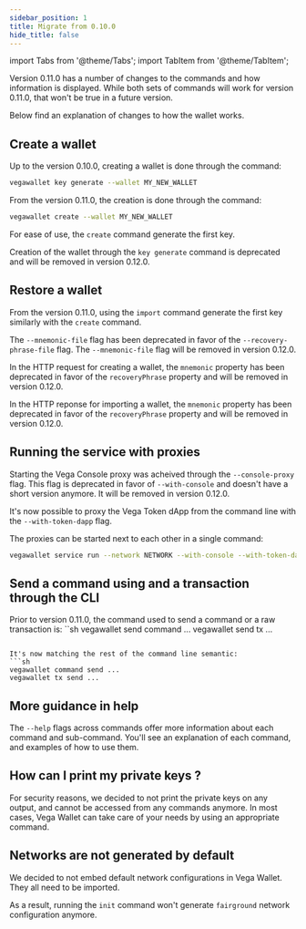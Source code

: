 ```yaml
---
sidebar_position: 1
title: Migrate from 0.10.0
hide_title: false
---
```


import Tabs from '@theme/Tabs';
import TabItem from '@theme/TabItem';

Version 0.11.0 has a number of changes to the commands and how information is displayed. While both sets of commands will work for version 0.11.0, that won't be true in a future version. 

Below find an explanation of changes to how the wallet works. 

## Create a wallet

Up to the version 0.10.0, creating a wallet is done through the command:
```sh
vegawallet key generate --wallet MY_NEW_WALLET
```

From the version 0.11.0, the creation is done through the command:
```sh
vegawallet create --wallet MY_NEW_WALLET
```

For ease of use, the `create` command generate the first key.

Creation of the wallet through the `key generate` command is deprecated and will be removed in version 0.12.0.

## Restore a wallet

From the version 0.11.0, using the `import` command generate the first key similarly with the `create` command.

The `--mnemonic-file` flag has been deprecated in favor of the `--recovery-phrase-file` flag. The `--mnemonic-file` flag will be removed in version 0.12.0.

In the HTTP request for creating a wallet, the `mnemonic` property has been deprecated in favor of the `recoveryPhrase` property and will be removed in version 0.12.0.

In the HTTP reponse for importing a wallet, the `mnemonic` property has been deprecated in favor of the `recoveryPhrase` property and will be removed in version 0.12.0.

## Running the service with proxies

Starting the Vega Console proxy was acheived through the `--console-proxy` flag. This flag is deprecated in favor of `--with-console` and doesn't have a short version anymore. It will be removed in version 0.12.0.

It's now possible to proxy the Vega Token dApp from the command line with the `--with-token-dapp` flag.

The proxies can be started next to each other in a single command:
```sh
vegawallet service run --network NETWORK --with-console --with-token-dapp
```

## Send a command using and a transaction through the CLI

Prior to version 0.11.0, the command used to send a command or a raw transaction is:
``sh
vegawallet send command ...
vegawallet send tx ...
```

It's now matching the rest of the command line semantic:
```sh
vegawallet command send ...
vegawallet tx send ...
```

## More guidance in help

The `--help` flags across commands offer more information about each command and sub-command.  You'll see an explanation of each command, and examples of how to use them. 

## How can I print my private keys ?

For security reasons, we decided to not print the private keys on any output, and cannot be accessed from any commands anymore. In most cases, Vega Wallet can take care of your needs by using an appropriate command.

## Networks are not generated by default

We decided to not embed default network configurations in Vega Wallet. They all need to be imported.

As a result, running the `init` command won't generate `fairground` network configuration anymore.
